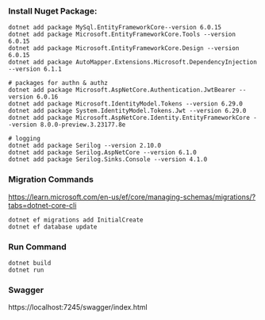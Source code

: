 
### Install Nuget Package:

```
dotnet add package MySql.EntityFrameworkCore--version 6.0.15
dotnet add package Microsoft.EntityFrameworkCore.Tools --version 6.0.15
dotnet add package Microsoft.EntityFrameworkCore.Design --version 6.0.15
dotnet add package AutoMapper.Extensions.Microsoft.DependencyInjection --version 6.1.1

# packages for authn & authz
dotnet add package Microsoft.AspNetCore.Authentication.JwtBearer --version 6.0.16
dotnet add package Microsoft.IdentityModel.Tokens --version 6.29.0
dotnet add package System.IdentityModel.Tokens.Jwt --version 6.29.0
dotnet add package Microsoft.AspNetCore.Identity.EntityFrameworkCore --version 8.0.0-preview.3.23177.8e

# logging
dotnet add package Serilog --version 2.10.0
dotnet add package Serilog.AspNetCore --version 6.1.0
dotnet add package Serilog.Sinks.Console --version 4.1.0
```

### Migration Commands

https://learn.microsoft.com/en-us/ef/core/managing-schemas/migrations/?tabs=dotnet-core-cli

```
dotnet ef migrations add InitialCreate
dotnet ef database update
```

### Run Command

```
dotnet build
dotnet run
```

### Swagger

https://localhost:7245/swagger/index.html
